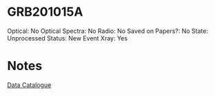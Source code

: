 # GRB201015A

Optical: No
Optical Spectra: No
Radio: No
Saved on Papers?: No
State: Unprocessed
Status: New Event
Xray: Yes

# Notes

[Data Catalogue](GRB201015A%20d5e20be35c3f46999a118d5e84204635/Data%20Catalogue%20c7be529cb2e043d3850b51d804c67b0c.md)